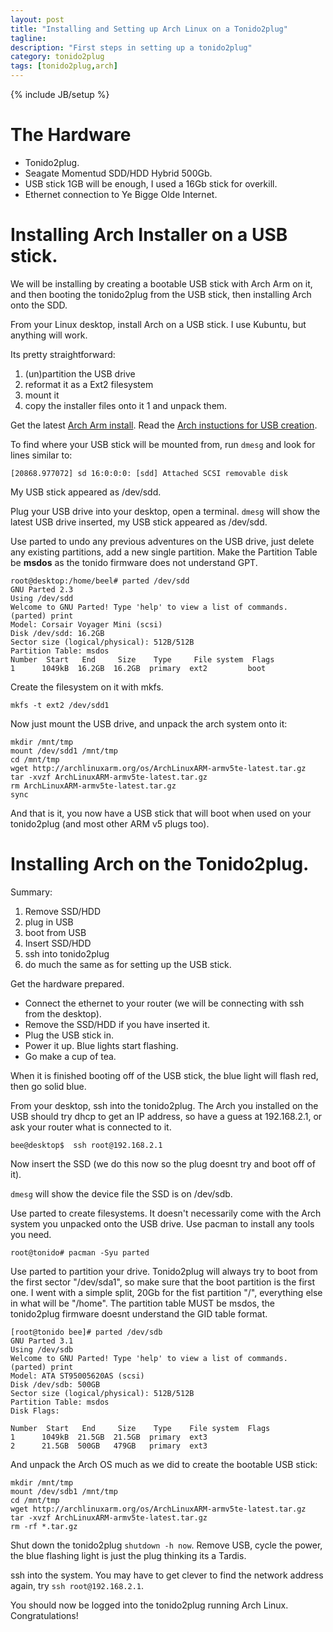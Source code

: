 ```yaml
---
layout: post
title: "Installing and Setting up Arch Linux on a Tonido2plug"
tagline: 
description: "First steps in setting up a tonido2plug"
category: tonido2plug
tags: [tonido2plug,arch]
---
```

{% include JB/setup %}

# The Hardware

* Tonido2plug.
* Seagate Momentud SDD/HDD Hybrid 500Gb.
* USB stick 1GB will be enough, I used a 16Gb stick for overkill.
* Ethernet connection to Ye Bigge Olde Internet.

# Installing Arch Installer on a USB stick.
We will be installing by creating a bootable USB stick with Arch Arm on it, and then booting the tonido2plug from the USB stick, then installing Arch onto the SDD.

From your Linux desktop, install Arch on a USB stick. I use Kubuntu, but anything will work.

Its pretty straightforward:
1. (un)partition the USB drive
1. reformat it as a Ext2 filesystem
1. mount it
1. copy the installer files onto it
1  and unpack them.

Get the latest [Arch Arm install](http://archlinuxarm.org/os/ArchLinuxARM-armv5te-latest.tar.gz).
Read the [Arch instuctions for USB creation](http://archlinuxarm.org/support/reinstallation).

To find where your USB stick will be mounted from, run `dmesg` and look for lines similar to:

    [20868.977072] sd 16:0:0:0: [sdd] Attached SCSI removable disk
    
My USB stick appeared as /dev/sdd.

Plug your USB drive into your desktop, open a terminal. `dmesg` will show the latest USB drive inserted, my USB stick appeared as /dev/sdd.

Use parted to undo any previous adventures on the USB drive, just delete any existing partitions, add a new single partition. Make the Partition Table be __msdos__ as the tonido firmware does not understand GPT.

    root@desktop:/home/beel# parted /dev/sdd
    GNU Parted 2.3
    Using /dev/sdd
    Welcome to GNU Parted! Type 'help' to view a list of commands.
    (parted) print
    Model: Corsair Voyager Mini (scsi)
    Disk /dev/sdd: 16.2GB
    Sector size (logical/physical): 512B/512B
    Partition Table: msdos
    Number  Start   End     Size    Type     File system  Flags
    1      1049kB  16.2GB  16.2GB  primary  ext2         boot


Create the filesystem on it with mkfs.

    mkfs -t ext2 /dev/sdd1


Now just mount the USB drive, and unpack the arch system onto it:

    mkdir /mnt/tmp
    mount /dev/sdd1 /mnt/tmp
    cd /mnt/tmp
    wget http://archlinuxarm.org/os/ArchLinuxARM-armv5te-latest.tar.gz
    tar -xvzf ArchLinuxARM-armv5te-latest.tar.gz
    rm ArchLinuxARM-armv5te-latest.tar.gz
    sync


And that is it, you now have a USB stick that will boot when used on your tonido2plug (and most other ARM v5 plugs too).

# Installing Arch on the Tonido2plug.

Summary:
1. Remove SSD/HDD
1. plug in USB
1. boot from USB
1. Insert SSD/HDD
1. ssh into tonido2plug
1. do much the same as for setting up the USB stick.

Get the hardware prepared.

* Connect the ethernet to your router (we will be connecting with ssh from the desktop).
* Remove the SSD/HDD if you have inserted it.
* Plug the USB stick in.
* Power it up. Blue lights start flashing.
* Go make a cup of tea.

When it is finished booting off of the USB stick, the blue light will flash red, then go solid blue.

From your desktop, ssh into the tonido2plug. The Arch you installed on the USB should try dhcp to get an IP address, so have a guess at 192.168.2.1, or ask your router what is connected to it.

    bee@desktop$  ssh root@192.168.2.1

Now insert the SSD (we do this now so the plug doesnt try and boot off of it).

`dmesg` will show the device file the SSD is on /dev/sdb.

Use parted to create filesystems. It doesn't necessarily come with the Arch system you unpacked onto the USB drive. Use pacman to install any tools you need.

    root@tonido# pacman -Syu parted

Use parted to partition your drive. Tonido2plug will always try to boot from the first sector "/dev/sda1", so make sure that the boot partition is the first one. I went with a simple split, 20Gb for the fist partition "/", everything else  in what will be "/home". The partition table MUST be msdos, the tonido2plug firmware doesnt understand the GID table format.

    [root@tonido bee]# parted /dev/sdb
    GNU Parted 3.1
    Using /dev/sdb
    Welcome to GNU Parted! Type 'help' to view a list of commands.
    (parted) print
    Model: ATA ST95005620AS (scsi)
    Disk /dev/sdb: 500GB
    Sector size (logical/physical): 512B/512B
    Partition Table: msdos
    Disk Flags:

    Number  Start   End     Size    Type    File system  Flags
    1      1049kB  21.5GB  21.5GB  primary  ext3
    2      21.5GB  500GB   479GB   primary  ext3

And unpack the Arch OS much as we did to create the bootable USB stick:

    mkdir /mnt/tmp
    mount /dev/sdb1 /mnt/tmp
    cd /mnt/tmp
    wget http://archlinuxarm.org/os/ArchLinuxARM-armv5te-latest.tar.gz
    tar -xvzf ArchLinuxARM-armv5te-latest.tar.gz
    rm -rf *.tar.gz

Shut down the tonido2plug `shutdown -h now`. Remove USB, cycle the power, the blue flashing light is just the plug thinking its a Tardis.

ssh into the system. You may have to get clever to find the network address again, try `ssh root@192.168.2.1`.

You should now be logged into the tonido2plug running Arch Linux. Congratulations! 
